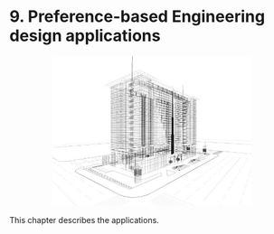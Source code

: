 # 9. Preference-based Engineering design applications

<div style="text-align: center;">
  <img src="./images/istockphoto-184282834-612x612.jpg" alt="Chapter 9" width="70%">
</div>

This chapter describes the applications.